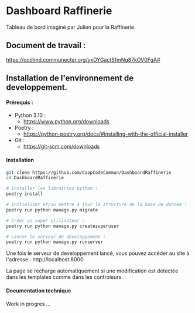 # Dashboard Raffinerie

Tableau de bord imaginé par Julien pour la Raffinerie.


## Document de travail :

https://codimd.communecter.org/yxDYGactSfmNg87kOV0FgA#

## Installation de l'environnement de developpement.

#### Prérequis :

- Python 3.10 :
  - https://www.python.org/downloads
- Poetry : 
  - https://python-poetry.org/docs/#installing-with-the-official-installer
- Git :
  - https://git-scm.com/downloads

#### Installation 

```bash
git clone https://github.com/CoopCodeCommun/DashboardRaffinerie
cd DashboardRaffinerie

# Installer les librairies python :
poetry install

# Initialiser et/ou mettre à jour la structure de la base de donnée :
poetry run python manage.py migrate

# Créer un super utilisateur :
poetry run python manage.py createsuperuser

# Lancer le serveur de développement :
poetry run python manage.py runserver
```

Une fois le serveur de developpement lancé, vous pouvez accéder au site à l'adresse : http://localhost:8000

La page se recharge automatiquement si une modification est detectée dans les templates comme dans les controleurs.

#### Documentation technique

Work in progres ...
